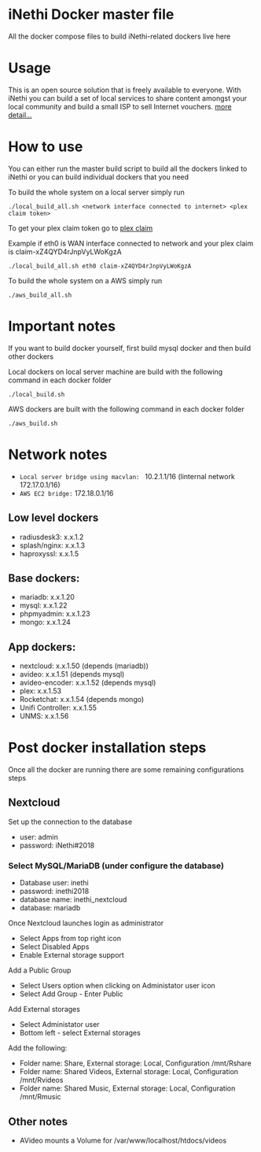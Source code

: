 # iNethi Docker master file

All the docker compose files to build iNethi-related dockers live here

# Usage
This is an open source solution that is freely available to everyone. With iNethi you can build a set of local services to share content amongst your local community and build a small ISP to sell Internet vouchers. [more detail...](https://inethi.net)

# How to use

You can either run the master build script to build all the dockers linked to iNethi or you can build individual dockers that you need

To build the whole system on a local server simply run
```
./local_build_all.sh <network interface connected to internet> <plex claim token>
```
To get your plex claim token go to [plex claim](https://www.plex.tv/claim/) 

Example if eth0 is WAN interface connected to network and your plex claim is claim-xZ4QYD4rJnpVyLWoKgzA
```
./local_build_all.sh eth0 claim-xZ4QYD4rJnpVyLWoKgzA
```

To build the whole system on a AWS simply run
```
./aws_build_all.sh
```

# Important notes

If you want to build docker yourself, first build mysql docker and then build other dockers

Local dockers on local server machine are build with the following command in each docker folder

```
./local_build.sh
```

AWS dockers are built with the following command in each docker folder

```
./aws_build.sh
```

# Network notes

- `Local server bridge using macvlan: ` 10.2.1.1/16 (linternal network 172.17.0.1/16)
- `AWS EC2 bridge:` 172.18.0.1/16

## Low level dockers
- radiusdesk3: x.x.1.2
- splash/nginx: x.x.1.3
- haproxyssl: x.x.1.5


## Base dockers:
- mariadb: x.x.1.20
- mysql: x.x.1.22
- phpmyadmin: x.x.1.23
- mongo: x.x.1.24

## App dockers:
- nextcloud: x.x.1.50 (depends (mariadb))
- avideo: x.x.1.51 (depends mysql)
- avideo-encoder: x.x.1.52 (depends mysql)
- plex: x.x.1.53 
- Rocketchat: x.x.1.54 (depends mongo)
- Unifi Controller: x.x.1.55
- UNMS: x.x.1.56

# Post docker installation steps

Once all the docker are running there are some remaining configurations steps

## Nextcloud

Set up the connection to the database

- user: admin
- password: iNethi#2018

### Select MySQL/MariaDB (under configure the database)
- Database user: inethi
- password: inethi2018
- database name: inethi_nextcloud
- database: mariadb

Once Nextcloud launches login as administrator

- Select Apps from top right icon
- Select Disabled Apps
- Enable External storage support

Add a Public Group

- Select Users option when clicking on Administator user icon
- Select Add Group - Enter Public

Add External storages

- Select Administator user
- Bottom left - select External storages

Add the following: 
- Folder name: Share, External storage: Local, Configuration /mnt/Rshare
- Folder name: Shared Videos, External storage: Local, Configuration /mnt/Rvideos
- Folder name: Shared Music, External storage: Local, Configuration /mnt/Rmusic 


## Other notes 

- AVideo mounts a Volume for /var/www/localhost/htdocs/videos
